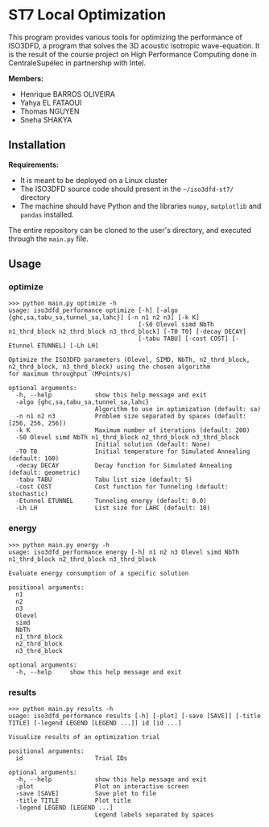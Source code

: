 # ST7 Local Optimization

This program provides various tools for optimizing the performance of ISO3DFD, a program that solves the 3D acoustic isotropic wave-equation. It is the result of the course project on High Performance Computing done in CentraleSupélec in partnership with Intel. 

**Members:**
- Henrique BARROS OLIVEIRA 
- Yahya EL FATAOUI 
- Thomas NGUYEN 
- Sneha SHAKYA

## Installation

**Requirements:** 
- It is meant to be deployed on a Linux cluster
- The ISO3DFD source code should present in the `~/iso3dfd-st7/` directory
- The machine should have Python and the libraries `numpy`, `matplotlib` and `pandas` installed.

The entire repository can be cloned to the user's directory, and executed through the `main.py` file.

## Usage

### optimize

```
>>> python main.py optimize -h
usage: iso3dfd_performance optimize [-h] [-algo {ghc,sa,tabu_sa,tunnel_sa,lahc}] [-n n1 n2 n3] [-k K]
                                    [-S0 Olevel simd NbTh n1_thrd_block n2_thrd_block n3_thrd_block] [-T0 T0] [-decay DECAY]
                                    [-tabu TABU] [-cost COST] [-Etunnel ETUNNEL] [-Lh LH]

Optimize the ISO3DFD parameters (Olevel, SIMD, NbTh, n2_thrd_block, n2_thrd_block, n3_thrd_block) using the chosen algorithm
for maximum throughput (MPoints/s)

optional arguments:
  -h, --help            show this help message and exit
  -algo {ghc,sa,tabu_sa,tunnel_sa,lahc}
                        Algorithm to use in optimization (default: sa)
  -n n1 n2 n3           Problem size separated by spaces (default: [256, 256, 256])
  -k K                  Maximum number of iterations (default: 200)
  -S0 Olevel simd NbTh n1_thrd_block n2_thrd_block n3_thrd_block
                        Initial solution (default: None)
  -T0 T0                Initial temperature for Simulated Annealing (default: 100)
  -decay DECAY          Decay function for Simulated Annealing (default: geometric)
  -tabu TABU            Tabu list size (default: 5)
  -cost COST            Cost function for Tunneling (default: stochastic)
  -Etunnel ETUNNEL      Tunneling energy (default: 0.0)
  -Lh LH                List size for LAHC (default: 10)
```

### energy

```
>>> python main.py energy -h
usage: iso3dfd_performance energy [-h] n1 n2 n3 Olevel simd NbTh n1_thrd_block n2_thrd_block n3_thrd_block

Evaluate energy consumption of a specific solution

positional arguments:
  n1
  n2
  n3
  Olevel
  simd
  NbTh
  n1_thrd_block
  n2_thrd_block
  n3_thrd_block

optional arguments:
  -h, --help     show this help message and exit
```

### results

```
>>> python main.py results -h
usage: iso3dfd_performance results [-h] [-plot] [-save [SAVE]] [-title TITLE] [-legend LEGEND [LEGEND ...]] id [id ...]

Visualize results of an optimization trial

positional arguments:
  id                    Trial IDs

optional arguments:
  -h, --help            show this help message and exit
  -plot                 Plot on interactive screen
  -save [SAVE]          Save plot to file
  -title TITLE          Plot title
  -legend LEGEND [LEGEND ...]
                        Legend labels separated by spaces
```